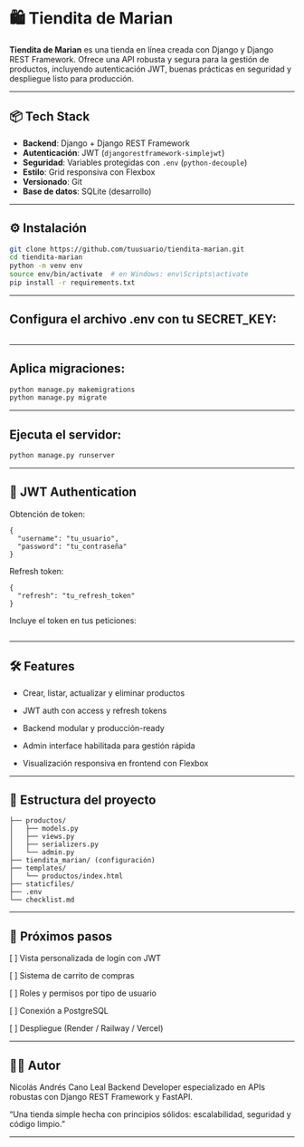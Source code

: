 # 🛍️ Tiendita de Marian

**Tiendita de Marian** es una tienda en línea creada con Django y Django REST Framework. Ofrece una API robusta y segura para la gestión de productos, incluyendo autenticación JWT, buenas prácticas en seguridad y despliegue listo para producción.

---

## 📦 Tech Stack

- **Backend**: Django + Django REST Framework
- **Autenticación**: JWT (`djangorestframework-simplejwt`)
- **Seguridad**: Variables protegidas con `.env` (`python-decouple`)
- **Estilo**: Grid responsiva con Flexbox
- **Versionado**: Git
- **Base de datos**: SQLite (desarrollo)

---

## ⚙️ Instalación

```bash
git clone https://github.com/tuusuario/tiendita-marian.git
cd tiendita-marian
python -m venv env
source env/bin/activate  # en Windows: env\Scripts\activate
pip install -r requirements.txt
```
---

## Configura el archivo .env con tu SECRET_KEY:

```SECRET_KEY='tu_clave_segura'
```
---

## Aplica migraciones:

```bash
python manage.py makemigrations
python manage.py migrate
```
---

## Ejecuta el servidor:

```bash
python manage.py runserver
```
---

## 🔐 JWT Authentication

Obtención de token:

```POST /api/token/
{
  "username": "tu_usuario",
  "password": "tu_contraseña"
}
```

Refresh token:

```POST /api/token/refresh/
{
  "refresh": "tu_refresh_token"
}
```

Incluye el token en tus peticiones:

```Authorization: Bearer <access_token>
```
---

## 🛠️ Features

- Crear, listar, actualizar y eliminar productos

- JWT auth con access y refresh tokens

- Backend modular y producción-ready

- Admin interface habilitada para gestión rápida

- Visualización responsiva en frontend con Flexbox
---
## 🧱 Estructura del proyecto
```tiendita-marian/
├── productos/
│   ├── models.py
│   ├── views.py
│   ├── serializers.py
│   └── admin.py
├── tiendita_marian/ (configuración)
├── templates/
│   └── productos/index.html
├── staticfiles/
├── .env
└── checklist.md
```
---
## 📌 Próximos pasos

[ ] Vista personalizada de login con JWT

[ ] Sistema de carrito de compras

[ ] Roles y permisos por tipo de usuario

[ ] Conexión a PostgreSQL

[ ] Despliegue (Render / Railway / Vercel)

---

## 🧑‍💻 Autor
Nicolás Andrés Cano Leal Backend Developer especializado en APIs robustas con Django REST Framework y FastAPI.

“Una tienda simple hecha con principios sólidos: escalabilidad, seguridad y código limpio.”


---

